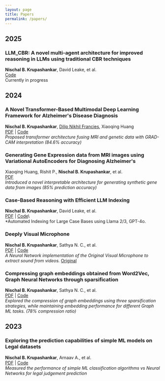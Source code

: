 ```yaml
---
layout: page
title: Papers
permalink: /papers/
---
```


## 2025

### LLM_CBR: A novel multi-agent architecture for improved reasoning in LLMs using traditional CBR techniques
**Nischal B. Krupashankar**, David Leake, et al.\
[Code](https://github.com/Nischal2017/)\
Currently in progress

## 2024

### A Novel Transformer-Based Multimodal Deep Learning Framework for Alzheimer's Disease Diagnosis
**Nischal B. Krupashankar**, [Dilip Nikhil Francies](https://dilipnikhil-ai.github.io/portfolio/), Xiaoqing Huang\
[PDF](/assets/pubs/alzheimers.pdf) | [Code](https://github.com/Nischal2017/)\
*Proposed transformer architecture fusing MRI and genetic data with GRAD-CAM interpretation (84.6% accuracy)*

### Generating Gene Expression data from MRI images using Variational AutoEncoders for Diagnosing Alzheimer's
Xiaoqing Huang, Rishit P., **Nischal B. Krupashankar**, et al.\
[PDF](/assets/pubs/igcvae.pdf)\
*Introduced a novel interpretable architecture for generating synthetic gene data from images (85% prediction accuracy)*

### Case-Based Reasoning with Efficient LLM Indexing
**Nischal B. Krupashankar**, David Leake, et al.\
[PDF](/assets/pubs/cbr_llama.pdf) | [Code](https://github.com/Nischal2017/)\  
*Automated Indexing for Large Case Bases using Llama 2/3, GPT-4o.

### Deeply Visual Microphone
**Nischal B. Krupashankar**, Sathya N. C., et al.\
[PDF](/assets/pubs/deepmic.pdf) | [Code](https://github.com/Nischal2017/)\
*A Neural Network implementation of the Original Visual Microphone to extract sound from videos.* [Original](https://)

### Compressing graph embeddings obtained from Word2Vec, Graph Neural Networks through sparsification
**Nischal B. Krupashankar**, Sathya N. C., et al.\
[PDF](/assets/pubs/graph.pdf) | [Code](https://github.com/Nischal2017/)\
*Explored the compression of graph embeddings using three sparsification strategies, while maintaining embedding performance for different Graph ML tasks. (78% compression ratio)*

## 2023

### Exploring the prediction capabilities of simple ML models on Legal datasets
**Nischal B. Krupashankar**, Arnaav A., et al.\
[PDF](/assets/pubs/ljp.pdf) | [Code](https://github.com/Nischal2017)\
*Measured the performance of simple ML classification algorithms vs Neural Networks for legal judgement prediction*